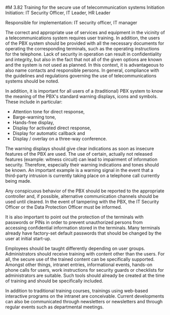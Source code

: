 #M 3.82 Training for the secure use of telecommunication systems
Initiation Initiation: IT Security Officer, IT Leader, HR Leader

Responsible for implementation: IT security officer, IT manager

The correct and appropriate use of services and equipment in the vicinity of a telecommunications system requires user training. In addition, the users of the PBX system should be provided with all the necessary documents for operating the corresponding terminals, such as the operating instructions for the telephone. Lack of security in operation can result in confidentiality and integrity, but also in the fact that not all of the given options are known and the system is not used as planned. In this context, it is advantageous to also name contacts and responsible persons. In general, compliance with the guidelines and regulations governing the use of telecommunications systems should be noted.

In addition, it is important for all users of a (traditional) PBX system to know the meaning of the PBX's standard warning displays, icons and symbols. These include in particular:

* Attention tone for direct response,
* Barge-warning tone,
* Hands-free display,
* Display for activated direct response,
* Display for automatic callback and
* Display / overlay on a three-way conference.


The warning displays should give clear indications as soon as insecure features of the PBX are used. The use of certain, actually not released features (example: witness circuit) can lead to impairment of information security. Therefore, especially their warning indications and tones should be known. An important example is a warning signal in the event that a third-party intrusion is currently taking place on a telephone call currently being made.

Any conspicuous behavior of the PBX should be reported to the appropriate controller and, if possible, alternative communication channels should be used until cleared. In the event of tampering with the PBX, the IT Security Officer or the Data Protection Officer must be informed.

It is also important to point out the protection of the terminals with passwords or PINs in order to prevent unauthorized persons from accessing confidential information stored in the terminals. Many terminals already have factory-set default passwords that should be changed by the user at initial start-up.

Employees should be taught differently depending on user groups. Administrators should receive training with content other than the users. For all, the secure use of the trained content can be specifically supported. Amongst other things, intranet entries, informational events, hands-on phone calls for users, work instructions for security guards or checklists for administrators are suitable. Such tools should already be created at the time of training and should be specifically included.

In addition to traditional training courses, trainings using web-based interactive programs on the intranet are conceivable. Current developments can also be communicated through newsletters or newsletters and through regular events such as departmental meetings.



